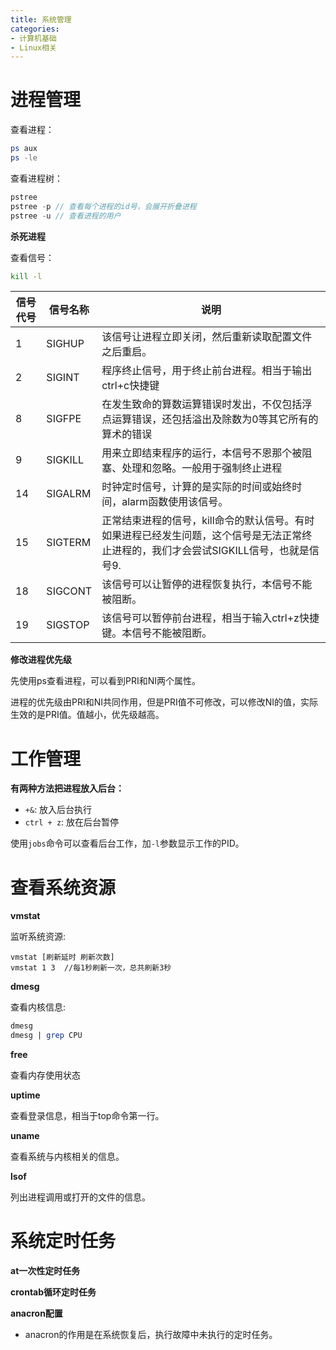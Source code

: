 ```yaml
---
title: 系统管理
categories: 
- 计算机基础
- Linux相关
---
```


# 进程管理

查看进程：

```powershell
ps aux
ps -le
```

查看进程树：

```cpp
pstree 
pstree -p // 查看每个进程的id号，会展开折叠进程
pstree -u // 查看进程的用户
```

**杀死进程**

查看信号：

```bash
kill -l
```

| 信号代号 | 信号名称 | 说明                                                         |
| -------- | -------- | ------------------------------------------------------------ |
| 1        | SIGHUP   | 该信号让进程立即关闭，然后重新读取配置文件之后重启。         |
| 2        | SIGINT   | 程序终止信号，用于终止前台进程。相当于输出ctrl+c快捷键       |
| 8        | SIGFPE   | 在发生致命的算数运算错误时发出，不仅包括浮点运算错误，还包括溢出及除数为0等其它所有的算术的错误 |
| 9        | SIGKILL  | 用来立即结束程序的运行，本信号不恩那个被阻塞、处理和忽略。一般用于强制终止进程 |
| 14       | SIGALRM  | 时钟定时信号，计算的是实际的时间或始终时间，alarm函数使用该信号。 |
| 15       | SIGTERM  | 正常结束进程的信号，kill命令的默认信号。有时如果进程已经发生问题，这个信号是无法正常终止进程的，我们才会尝试SIGKILL信号，也就是信号9. |
| 18       | SIGCONT  | 该信号可以让暂停的进程恢复执行，本信号不能被阻断。           |
| 19       | SIGSTOP  | 该信号可以暂停前台进程，相当于输入ctrl+z快捷键。本信号不能被阻断。 |

**修改进程优先级**

先使用ps查看进程，可以看到PRI和NI两个属性。

进程的优先级由PRI和NI共同作用，但是PRI值不可修改，可以修改NI的值，实际生效的是PRI值。值越小，优先级越高。

# 工作管理

**有两种方法把进程放入后台：**

- `+&`: 放入后台执行
- `ctrl + z`: 放在后台暂停

使用`jobs`命令可以查看后台工作，加`-l`参数显示工作的PID。

# 查看系统资源

**vmstat**

监听系统资源:

```less
vmstat [刷新延时 刷新次数]
vmstat 1 3  //每1秒刷新一次，总共刷新3秒
```

**dmesg**

查看内核信息:

```perl
dmesg
dmesg | grep CPU
```

**free**

查看内存使用状态

**uptime**

查看登录信息，相当于top命令第一行。

**uname**

查看系统与内核相关的信息。

**lsof**

列出进程调用或打开的文件的信息。

# 系统定时任务

**at一次性定时任务**

**crontab循环定时任务**

**anacron配置**

* anacron的作用是在系统恢复后，执行故障中未执行的定时任务。